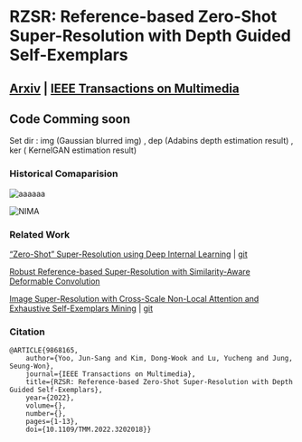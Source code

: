 # RZSR: Reference-based Zero-Shot Super-Resolution with Depth Guided Self-Exemplars

## [Arxiv](https://arxiv.org/abs/2208.11313) | [IEEE Transactions on Multimedia](https://ieeexplore.ieee.org/document/9868165)

## Code Comming soon

Set dir : img (Gaussian blurred img) , dep (Adabins depth estimation result) , ker ( KernelGAN estimation result)

### Historical Comaparision
![aaaaaa](https://user-images.githubusercontent.com/37012124/154197375-8e7b42ed-abbc-4067-925f-f325d5fbf27b.png)

![NIMA](https://user-images.githubusercontent.com/37012124/154197367-abb6d02a-88a2-4c98-ba94-b12e688462d8.png)

### Related Work
[“Zero-Shot” Super-Resolution using Deep Internal Learning](https://openaccess.thecvf.com/content_cvpr_2018/papers/Shocher_Zero-Shot_Super-Resolution_Using_CVPR_2018_paper.pdf) | [git](https://github.com/assafshocher/ZSSR)

[Robust Reference-based Super-Resolution
with Similarity-Aware Deformable Convolution](https://openaccess.thecvf.com/content_CVPR_2020/papers/Shim_Robust_Reference-Based_Super-Resolution_With_Similarity-Aware_Deformable_Convolution_CVPR_2020_paper.pdf)

[Image Super-Resolution with Cross-Scale Non-Local Attention
and Exhaustive Self-Exemplars Mining](https://openaccess.thecvf.com/content_CVPR_2020/papers/Mei_Image_Super-Resolution_With_Cross-Scale_Non-Local_Attention_and_Exhaustive_Self-Exemplars_Mining_CVPR_2020_paper.pdf) | [git](https://github.com/SHI-Labs/Cross-Scale-Non-Local-Attention)

### Citation
```
@ARTICLE{9868165,
    author={Yoo, Jun-Sang and Kim, Dong-Wook and Lu, Yucheng and Jung, Seung-Won},
    journal={IEEE Transactions on Multimedia}, 
    title={RZSR: Reference-based Zero-Shot Super-Resolution with Depth Guided Self-Exemplars}, 
    year={2022},
    volume={},
    number={},
    pages={1-13},
    doi={10.1109/TMM.2022.3202018}}
```
